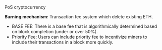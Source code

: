 
PoS cryptocurrency


**Burning mechanism:** Transaction fee system which delete existing ETH.
- BASE FEE: There is a base fee that is algorithmically determined based on block completion (under or over 50%).
- Priority Fee: Users can include priority fee to incentivize miners to include their transactions in a block more quickly. 
